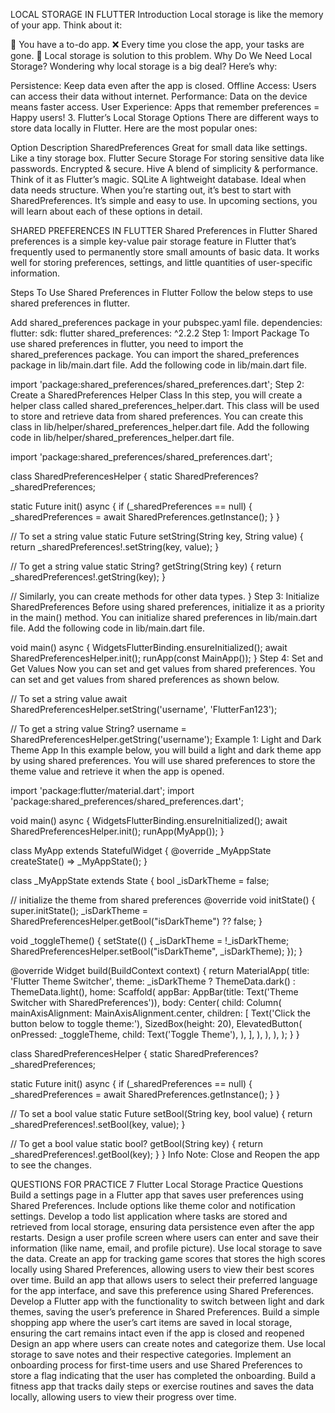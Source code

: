 LOCAL STORAGE IN FLUTTER
Introduction
Local storage is like the memory of your app. Think about it:

📝 You have a to-do app.
❌ Every time you close the app, your tasks are gone.
🎩 Local storage is solution to this problem.
Why Do We Need Local Storage?
Wondering why local storage is a big deal? Here’s why:

Persistence: Keep data even after the app is closed.
Offline Access: Users can access their data without internet.
Performance: Data on the device means faster access.
User Experience: Apps that remember preferences = Happy users!
3. Flutter’s Local Storage Options
There are different ways to store data locally in Flutter. Here are the most popular ones:

Option	Description
SharedPreferences	Great for small data like settings. Like a tiny storage box.
Flutter Secure Storage	For storing sensitive data like passwords. Encrypted & secure.
Hive	A blend of simplicity & performance. Think of it as Flutter’s magic.
SQLite	A lightweight database. Ideal when data needs structure.
When you’re starting out, it’s best to start with SharedPreferences. It’s simple and easy to use. In upcoming sections, you will learn about each of these options in detail.



SHARED PREFERENCES IN FLUTTER
Shared Preferences in Flutter
Shared preferences is a simple key-value pair storage feature in Flutter that’s frequently used to permanently store small amounts of basic data. It works well for storing preferences, settings, and little quantities of user-specific information.

Steps To Use Shared Preferences in Flutter
Follow the below steps to use shared preferences in flutter.

Add shared_preferences package in your pubspec.yaml file.
dependencies:
  flutter:
    sdk: flutter
  shared_preferences: ^2.2.2
Step 1: Import Package
To use shared preferences in flutter, you need to import the shared_preferences package. You can import the shared_preferences package in lib/main.dart file. Add the following code in lib/main.dart file.

import 'package:shared_preferences/shared_preferences.dart';
Step 2: Create a SharedPreferences Helper Class
In this step, you will create a helper class called shared_preferences_helper.dart. This class will be used to store and retrieve data from shared preferences. You can create this class in lib/helper/shared_preferences_helper.dart file. Add the following code in lib/helper/shared_preferences_helper.dart file.

import 'package:shared_preferences/shared_preferences.dart';

class SharedPreferencesHelper {
  static SharedPreferences? _sharedPreferences;

  static Future<void> init() async {
    if (_sharedPreferences == null) {
      _sharedPreferences = await SharedPreferences.getInstance();
    }
  }

  // To set a string value
  static Future<bool> setString(String key, String value) {
    return _sharedPreferences!.setString(key, value);
  }

  // To get a string value
  static String? getString(String key) {
    return _sharedPreferences!.getString(key);
  }

  // Similarly, you can create methods for other data types.
}
Step 3: Initialize SharedPreferences
Before using shared preferences, initialize it as a priority in the main() method. You can initialize shared preferences in lib/main.dart file. Add the following code in lib/main.dart file.


void main() async {
  WidgetsFlutterBinding.ensureInitialized();
  await SharedPreferencesHelper.init();
  runApp(const MainApp());
}
Step 4: Set and Get Values
Now you can set and get values from shared preferences. You can set and get values from shared preferences as shown below.

// To set a string value
await SharedPreferencesHelper.setString('username', 'FlutterFan123');

// To get a string value
String? username = SharedPreferencesHelper.getString('username');
Example 1: Light and Dark Theme App
In this example below, you will build a light and dark theme app by using shared preferences. You will use shared preferences to store the theme value and retrieve it when the app is opened.

import 'package:flutter/material.dart';
import 'package:shared_preferences/shared_preferences.dart';

void main() async {
  WidgetsFlutterBinding.ensureInitialized();
  await SharedPreferencesHelper.init();
  runApp(MyApp());
}

class MyApp extends StatefulWidget {
  @override
  _MyAppState createState() => _MyAppState();
}

class _MyAppState extends State<MyApp> {
  bool _isDarkTheme = false;

// initialize the theme from shared preferences
  @override
  void initState() {
    super.initState();
    _isDarkTheme = SharedPreferencesHelper.getBool("isDarkTheme") ?? false;
  }

  void _toggleTheme() {
    setState(() {
      _isDarkTheme = !_isDarkTheme;
      SharedPreferencesHelper.setBool("isDarkTheme", _isDarkTheme);
    });
  }

  @override
  Widget build(BuildContext context) {
    return MaterialApp(
      title: 'Flutter Theme Switcher',
      theme: _isDarkTheme ? ThemeData.dark() : ThemeData.light(),
      home: Scaffold(
        appBar: AppBar(title: Text('Theme Switcher with SharedPreferences')),
        body: Center(
          child: Column(
            mainAxisAlignment: MainAxisAlignment.center,
            children: [
              Text('Click the button below to toggle theme:'),
              SizedBox(height: 20),
              ElevatedButton(
                onPressed: _toggleTheme,
                child: Text('Toggle Theme'),
              ),
            ],
          ),
        ),
      ),
    );
  }
}

class SharedPreferencesHelper {
  static SharedPreferences? _sharedPreferences;

  static Future<void> init() async {
    if (_sharedPreferences == null) {
      _sharedPreferences = await SharedPreferences.getInstance();
    }
  }

  // To set a bool value
  static Future<bool> setBool(String key, bool value) {
    return _sharedPreferences!.setBool(key, value);
  }

  // To get a bool value
  static bool? getBool(String key) {
    return _sharedPreferences!.getBool(key);
  }
}
 Info
Note: Close and Reopen the app to see the changes.

QUESTIONS FOR PRACTICE 7
Flutter Local Storage Practice Questions
Build a settings page in a Flutter app that saves user preferences using Shared Preferences. Include options like theme color and notification settings.
Develop a todo list application where tasks are stored and retrieved from local storage, ensuring data persistence even after the app restarts.
Design a user profile screen where users can enter and save their information (like name, email, and profile picture). Use local storage to save the data.
Create an app for tracking game scores that stores the high scores locally using Shared Preferences, allowing users to view their best scores over time.
Build an app that allows users to select their preferred language for the app interface, and save this preference using Shared Preferences.
Develop a Flutter app with the functionality to switch between light and dark themes, saving the user’s preference in Shared Preferences.
Build a simple shopping app where the user’s cart items are saved in local storage, ensuring the cart remains intact even if the app is closed and reopened
Design an app where users can create notes and categorize them. Use local storage to save notes and their respective categories.
Implement an onboarding process for first-time users and use Shared Preferences to store a flag indicating that the user has completed the onboarding.
Build a fitness app that tracks daily steps or exercise routines and saves the data locally, allowing users to view their progress over time.